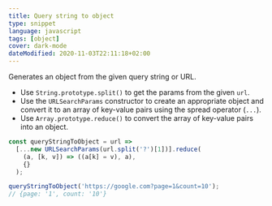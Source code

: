 ```yaml
---
title: Query string to object
type: snippet
language: javascript
tags: [object]
cover: dark-mode
dateModified: 2020-11-03T22:11:18+02:00
---
```


Generates an object from the given query string or URL.

- Use `String.prototype.split()` to get the params from the given `url`.
- Use the `URLSearchParams` constructor to create an appropriate object and convert it to an array of key-value pairs using the spread operator (`...`).
- Use `Array.prototype.reduce()` to convert the array of key-value pairs into an object.

```js
const queryStringToObject = url =>
  [...new URLSearchParams(url.split('?')[1])].reduce(
    (a, [k, v]) => ((a[k] = v), a),
    {}
  );
```

```js
queryStringToObject('https://google.com?page=1&count=10');
// {page: '1', count: '10'}
```
